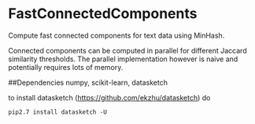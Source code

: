 # FastConnectedComponents
Compute fast connected components for text data using MinHash.

Connected components can be computed in parallel for different Jaccard similarity thresholds. The parallel implementation however is naive and potentially requires lots of memory.  

##Dependencies
numpy, scikit-learn, datasketch

to install datasketch (https://github.com/ekzhu/datasketch) do

    pip2.7 install datasketch -U
